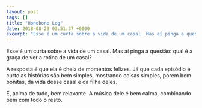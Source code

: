 ```yaml
---
layout: post
tags: []
title: "Honobono Log"
date: 2018-08-23 03:51:37 +0000
excerpt: "Esse é um curta sobre a vida de um casal. Mas aí pinga a questão: qual é a graça de ver a rotina de um casal?  A resposta é que ela é cheia..."
---
```


Esse é um curta sobre a vida de um casal. Mas aí pinga a questão: qual é a graça de ver a rotina de um casal?

A resposta é que ela é cheia de momentos felizes. Já que cada episódio é curto as histórias são bem simples, mostrando coisas simples, porém bem bonitas, da vida desse casal e da filha deles.

É, acima de tudo, bem relaxante. A música dele é bem calma, combinando bem com todo o resto.